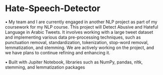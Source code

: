 # Hate-Speech-Detector

• My team and I are currently engaged in another NLP project as part of my coursework for my NLP course. This project will Detect Abusive and Hateful Language in Arabic Tweets. It involves working with a large tweet dataset and implementing various data pre-processing techniques, such as punctuation removal, standardization, tokenization, stop-word removal, lemmatization, and stemming. We are actively working on the project, and we have plans to continue refining and enhancing it.

• Built with Jupiter Notebook, libraries such as NumPy, pandas, nltk, stemming, and lemmatization packages

